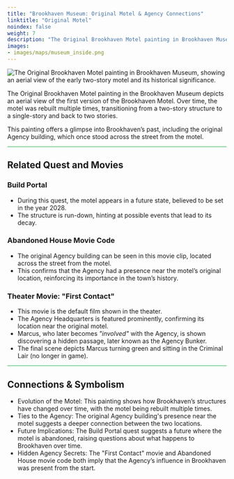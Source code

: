 ```yaml
---
title: "Brookhaven Museum: Original Motel & Agency Connections"
linktitle: "Original Motel"
noindex: false
weight: 7
description: "The Original Brookhaven Motel painting in Brookhaven Museum depicts the early two-story motel, revealing its ties to the Agency’s past and Brookhaven’s history."
images: 
- images/maps/museum_inside.png
---
```



![The Original Brookhaven Motel painting in Brookhaven Museum, showing an aerial view of the early two-story motel and its historical significance.](/images/bh/museum_original_motel.webp?height=200px)

The Original Brookhaven Motel painting in the Brookhaven Museum depicts an aerial view of the first version of the Brookhaven Motel. Over time, the motel was rebuilt multiple times, transitioning from a two-story structure to a single-story and back to two stories. 

This painting offers a glimpse into Brookhaven’s past, including the original Agency building, which once stood across the street from the motel.

<hr style="background-color: #28b44c" size=8>

## Related Quest and Movies

### Build Portal
- During this quest, the motel appears in a future state, believed to be set in the year 2028.
- The structure is run-down, hinting at possible events that lead to its decay.

### Abandoned House Movie Code
- The original Agency building can be seen in this movie clip, located across the street from the motel.
- This confirms that the Agency had a presence near the motel’s original location, reinforcing its importance in the town’s history.

### Theater Movie: "First Contact"
- This movie is the default film shown in the theater.
- The Agency Headquarters is featured prominently, confirming its location near the original motel.
- Marcus, who later becomes *"involved"* with the Agency, is shown discovering a hidden passage, later known as the Agency Bunker.
- The final scene depicts Marcus turning green and sitting in the Criminal Lair (no longer in game).

<hr style="background-color: #28b44c" size=8>

## Connections & Symbolism
- Evolution of the Motel: This painting shows how Brookhaven’s structures have changed over time, with the motel being rebuilt multiple times.
- Ties to the Agency: The original Agency building's presence near the motel suggests a deeper connection between the two locations.
- Future Implications: The Build Portal quest suggests a future where the motel is abandoned, raising questions about what happens to Brookhaven over time.
- Hidden Agency Secrets: The "First Contact" movie and Abandoned House movie code both imply that the Agency’s influence in Brookhaven was present from the start.

